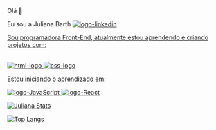 Olá 👋

Eu sou a Juliana Barth 
<a href="www.linkedin.com/in/juliana-barth-dev"><img src="https://img.shields.io/badge/LinkedIn-0077B5?style=for-the-badge&logo=linkedin&logoColor=white" alt="logo-linkedin"/>
<br>
<p>Sou programadora Front-End, atualmente estou aprendendo e criando projetos com:</p>
<br>
<img src=	"https://img.shields.io/badge/HTML5-E34F26?style=for-the-badge&logo=html5&logoColor=white" alt="html-logo"/>
<img src= "https://img.shields.io/badge/CSS3-1572B6?style=for-the-badge&logo=css3&logoColor=white" alt="css-logo"/>
<p>Estou iniciando o aprendizado em:</p>
<img src="https://img.shields.io/badge/JavaScript-323330?style=for-the-badge&logo=javascript&logoColor=F7DF1E" alt="logo-JavaScript"/>
<img src="https://img.shields.io/badge/React-20232A?style=for-the-badge&logo=react&logoColor=61DAFB" alt="logo-React"/>
<br>


[![Juliana Stats](https://github-readme-stats.vercel.app/api?username=julianabarth)](https://github.com/anuraghazra/github-readme-stats)

[![Top Langs](https://github-readme-stats.vercel.app/api/top-langs/?username=julianabarth)](https://github.com/anuraghazra/github-readme-stats)
